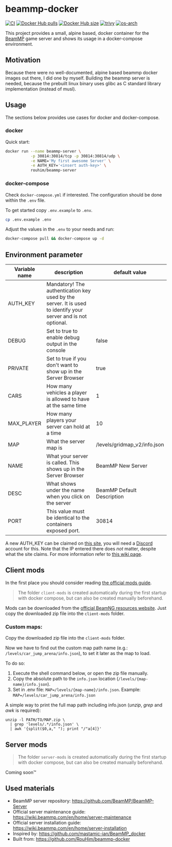 # beammp-docker

[![CI](https://github.com/RouHim/beammp-docker/actions/workflows/main.yml/badge.svg?branch=main)](https://github.com/RouHim/beammp-docker/actions/workflows/main.yml)
[![Docker Hub pulls](https://img.shields.io/docker/pulls/rouhim/beammp-server.svg)](https://hub.docker.com/r/rouhim/beammp-server)
[![Docker Hub size](https://img.shields.io/docker/image-size/rouhim/beammp-server)](https://hub.docker.com/r/rouhim/beammp-server)
[![trivy](https://img.shields.io/badge/trivy-protected-blue)](https://github.com/aquasecurity/trivy)
[![os-arch](https://img.shields.io/badge/OS%2FARCH-amd64_•_arm64_•_arm/v7-blueviolet)](https://hub.docker.com/r/rouhim/beammp-server/tags)

This project provides a small, alpine based, docker container for the [BeamMP](https://beammp.com) game server and shows
its usage in a docker-compose environment.

## Motivation

Because there were no well-documented, alpine based beammp docker images out there, I did one by myself. Building the
beammp server is needed, because the prebuilt linux binary uses glibc as C standard library implementation (instead of
musl).

## Usage

The sections below provides use cases for docker and docker-compose.

### docker

Quick start:

```bash
docker run --name beammp-server \
           -p 30814:30814/tcp -p 30814:30814/udp \
           -e NAME='My first awesome Server' \
           -e AUTH_KEY='<insert auth-key>' \
           rouhim/beammp-server
```

### docker-compose

Check `docker-compose.yml` if interested. The configuration should be done within the `.env` file.

To get started copy `.env.example` to `.env`.

```bash
cp .env.example .env
```

Adjust the values in the `.env` to your needs and run:

```bash
docker-compose pull && docker-compose up -d
```

## Environment parameter

Variable name   | description                                                                                                   | default value
--------------- |-------------------------------------------------------------------------------------------------------------- | -------- 
AUTH_KEY        | Mandatory! The authentication key used by the server. It is used to identify your server and is not optional. | <empty>
DEBUG           | Set to true to enable debug output in the console                                                             | false
PRIVATE         | Set to true if you don't want to show up in the Server Browser                                                | true
CARS            | How many vehicles a player is allowed to have at the same time                                                | 1
MAX_PLAYER      | How many players your server can hold at a time                                                               | 10
MAP             | What the server map is                                                                                        | /levels/gridmap_v2/info.json
NAME            | What your server is called. This shows up in the Server Browser                                               | BeamMP New Server
DESC            | What shows under the name when you click on the server                                                        | BeamMP Default Description
PORT            | This value must be identical to the containers exposed port.                                                  | 30814

A new AUTH_KEY can be claimed on [this site](https://beammp.com/k/dashboard), you will need
a [Discord](https://discord.com) account for this. Note that the IP entered there does *not* matter, despite what the
site claims. For more information refer
to [this wiki page](https://wiki.beammp.com/en/home/server-installation#h-2-obtaining-an-authentication-key).

## Client mods

In the first place you should consider
reading [the official mods guide](https://wiki.beammp.com/en/home/server-installation#how-to-add-mods-to-your-server).

> The folder `client-mods` is created automatically during the first startup with docker compose,
> but can also be created manually beforehand.

Mods can be downloaded from the [official BeamNG resources website](https://www.beamng.com/resources/). Just copy the
downloaded zip file into the `client-mods` folder.

### Custom maps:

Copy the downloaded zip file into the `client-mods` folder.

Now we have to find out the custom map path name (e.g.: `/levels/car_jump_arena/info.json`), to set it later as the map
to load.

To do so:

1. Execute the shell command below, or open the zip file manually.
2. Copy the absolute path to the `info.json` location (`/levels/{map-name}/info.json`).
3. Set in .env file: `MAP=/levels/{map-name}/info.json`. Example: `MAP=/levels/car_jump_arena/info.json`

A simple way to print the full map path including info.json (_unzip_, _grep_ and _awk_ is required):

```shell
unzip -l PATH/TO/MAP.zip \
  | grep 'levels/.*/info.json' \
  | awk '{split($0,a," "); print "/"a[4]}'
```

## Server mods

> The folder `server-mods` is created automatically during the first startup with docker compose,
> but can also be created manually beforehand.

Coming soon™

## Used materials

- BeamMP server repository: https://github.com/BeamMP/BeamMP-Server
- Official server maintenance guide: https://wiki.beammp.com/en/home/server-maintenance
- Official server installation guide: https://wiki.beammp.com/en/home/server-installation
- Inspired by: https://github.com/mastamic-ian/BeamMP_docker
- Built from: https://github.com/RouHim/beammp-docker